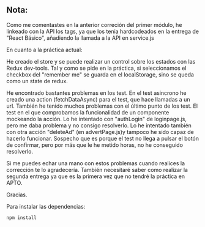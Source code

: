 ## Nota:

Como me comentastes en la anterior correción del primer módulo, he linkeado con la API los tags, ya que los tenia hardcodeados en la entrega de "React Básico", añadiendo la llamada a la API en service.js

En cuanto a la práctica actual:

He creado el store y se puede realizar un control sobre los estados con las Redux dev-tools. Tal y como se pide en la práctica, si seleccionamos el checkbox del "remember me" se guarda en el localStorage, sino se queda como un state de redux.

He encontrado bastantes problemas en los test. En el test asincrono he creado una action (fetchDataAsync) para el test, que hace llamadas a un url. También he tenido muchos problemas con el último punto de los test. El test en el que comprobamos la funcionalidad de un componente mockeando la acción. Lo he intentado con "authLogin" de loginpage.js, pero me daba problema y no consigo resolverlo. Lo he intentado también con otra acción "deleteAd" (en advertPage.js)y tampoco he sido capaz de hacerlo funcionar. Sospecho que es porque el test no llega a pulsar el botón de confirmar, pero por más que le he metido horas, no he conseguido resolverlo.

Si me puedes echar una mano con estos problemas cuando realices la corrección te lo agradecería. También necesitaré saber como realizar la segunda entrega ya que es la primera vez que no tendré la práctica en APTO.

Gracias.

Para instalar las dependencias:

```
npm install
```
